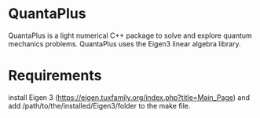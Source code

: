 # QuantaPlus
QuantaPlus is a light numerical C++ package to solve and explore quantum mechanics problems. QuantaPlus uses the Eigen3 linear
algebra library.

# Requirements
install Eigen 3 (https://eigen.tuxfamily.org/index.php?title=Main_Page) and add  /path/to/the/installed/Eigen3/folder to the make file.

